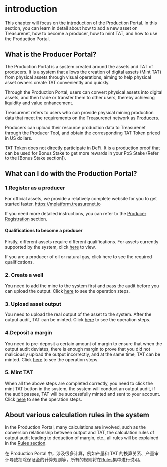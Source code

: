 # introduction

This chapter will focus on the introduction of the Production Portal. In this section, you can learn in detail about how to add a new asset on Treasurenet, how to become a producer, how to mint TAT, and how to use the Production Portal.

## What is the Producer Portal?

The Production Portal is a system created around the assets and TAT of producers. It is a system that allows the creation of digital assets (Mint TAT) from physical assets through visual operations, aiming to help physical asset owners create TAT conveniently and quickly.

Through the Production Portal, users can convert physical assets into digital assets, and then trade or transfer them to other users, thereby achieving liquidity and value enhancement.

Treasurenet refers to users who can provide physical mining production data that meet the requirements on the Treasurenet network as [Producers](/docs/assets/basic-concepts/producer).

Producers can upload their resource production data to Treasurenet through the Producer Tool, and obtain the corresponding TAT Token priced in US dollars.

TAT Token does not directly participate in DeFi. It is a production proof that can be used for Bonus Stake to get more rewards in your PoS Stake (Refer to the [Bonus Stake section]).

## What can I do with the Production Portal?

### 1.Register as a producer

For official assets, we provide a relatively complete website for you to get started faster. https://mplatform.treasurenet.io

If you need more detailed instructions, you can refer to the [Producer Registration](/docs/producers/operation-guide/producer/registration) section.

#### Qualifications to become a producer

Firstly, different assets require different qualifications. For assets currently supported by the system, click [here](/docs/producers/assets) to view.

If you are a producer of oil or natural gas, click here to see the required qualifications.

### 2. Create a well

You need to add the mine to the system first and pass the audit before you can upload the output. Click [here](/docs/producers/operation-guide/producer/wellmanagement#2%E6%B7%BB%E5%8A%A0%E7%9F%BF%E4%BA%95%E6%B5%8B%E9%87%8F%E7%82%B9) to see the operation steps.

### 3. Upload asset output

You need to upload the real output of the asset to the system. After the output audit, TAT can be minted. Click [here](/docs/producers/operation-guide/production-data-upload) to see the operation steps.

### 4.Deposit a margin

You need to pre-deposit a certain amount of margin to ensure that when the output audit deviates, there is enough margin to prove that you did not maliciously upload the output incorrectly, and at the same time, TAT can be minted. Click [here](/docs/producers/operation-guide/producer/expense#1-%E5%AD%98%E5%85%A5%E4%BF%9D%E8%AF%81%E9%87%91) to see the operation steps.

### 5. Mint TAT

When all the above steps are completed correctly, you need to click the mint TAT button in the system, the system will conduct an output audit, if the audit passes, TAT will be successfully minted and sent to your account. Click [here](/docs/producers/operation-guide/producer/mint) to see the operation steps.

## About various calculation rules in the system

In the Production Portal, many calculations are involved, such as the conversion relationship between output and TAT, the calculation rules of output audit leading to deduction of margin, etc., all rules will be explained in the [Rules section](/docs/producers/rules).

在 Production Portal 中，涉及很多计算，例如产量和 TAT 的换算关系、产量审计导致扣除保证金的计算规则等，所有的规则将在[Rules](/docs/producers/rules)集中进行说明。
